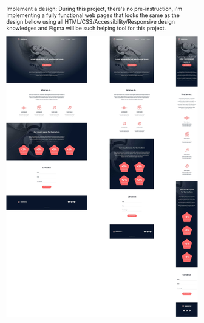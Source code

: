 Implement a design:
During this project, there's no pre-instruction, i'm implementing a fully functional web pages that looks the same as the design bellow using all HTML/CSS/Accessibility/Responsive design knowledges and Figma will be such helping tool for this project.

![output](https://github.com/eya-98/holberton-headphones/blob/main/websitefromscratch.jpg)